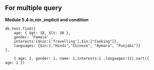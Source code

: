 ## For multiple query 
**Module 5.4 $in ,$nin ,implicit and condition**
```
db.test.find({
    age: { $gt: 18, $lt: 30 }, 
    gender: 'Female' ,
    interests:{$nin:['Travelling'],$in:["Cooking"]},
    languages: {$in:[,"Hindi","Chinese", "Aymara", "Punjabi"]}
}, 
    
    { age: 1, gender: 1, name: 1,interests:1 ,languages:1}).sort({ age: 1 })
```